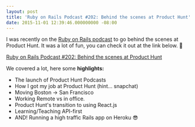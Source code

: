 ```yaml
---
layout: post
title: 'Ruby on Rails Podcast #202: Behind the scenes at Product Hunt'
date: 2015-11-01 12:39:46.000000000 -08:00
---
```

I was recently on the [Ruby on Rails podcast](http://5by5.tv/rubyonrails) to go behind the scenes at Product Hunt. It was a lot of fun, you can check it out at the link below. 💯

[Ruby on Rails Podcast #202: Behind the scenes at Product Hunt](https://www.producthunt.com/podcasts/ruby-on-rails-podcast-202-behind-the-scenes-at-product-hunt)

We covered a lot, here some **highlights:**  
- The launch of Product Hunt Podcasts  
- How I got my job at Product Hunt (hint... snapchat)  
- Moving Boston -> San Francisco  
- Working Remote vs in office.  
- Product Hunt's transition to using React.js  
- Learning/Teaching API-first  
- AND! Running a high traffic Rails app on Heroku 😎
